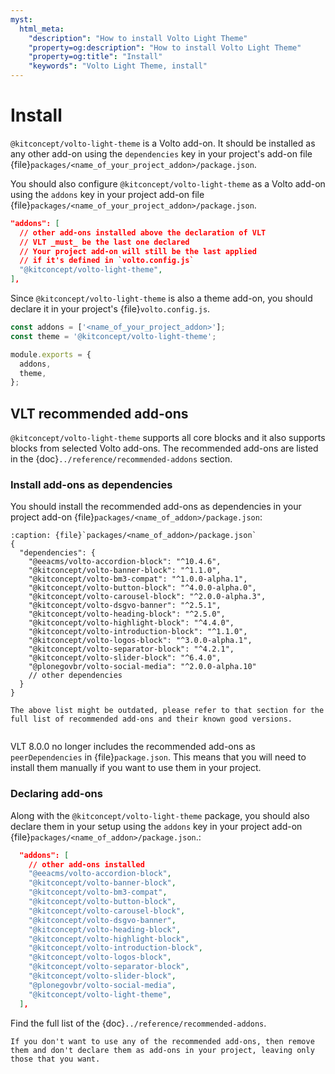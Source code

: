 ```yaml
---
myst:
  html_meta:
    "description": "How to install Volto Light Theme"
    "property=og:description": "How to install Volto Light Theme"
    "property=og:title": "Install"
    "keywords": "Volto Light Theme, install"
---
```


# Install
`@kitconcept/volto-light-theme` is a Volto add-on.
It should be installed as any other add-on using the `dependencies` key in your project's add-on file {file}`packages/<name_of_your_project_addon>/package.json`.

You should also configure `@kitconcept/volto-light-theme` as a Volto add-on using the `addons` key in your project add-on file {file}`packages/<name_of_your_project_addon>/package.json`.

```json
"addons": [
  // other add-ons installed above the declaration of VLT
  // VLT _must_ be the last one declared
  // Your project add-on will still be the last applied
  // if it's defined in `volto.config.js`
  "@kitconcept/volto-light-theme",
],
```

Since `@kitconcept/volto-light-theme` is also a theme add-on, you should declare it in your project's {file}`volto.config.js`.

```js
const addons = ['<name_of_your_project_addon>'];
const theme = '@kitconcept/volto-light-theme';

module.exports = {
  addons,
  theme,
};
```

## VLT recommended add-ons

`@kitconcept/volto-light-theme` supports all core blocks and it also supports blocks from selected Volto add-ons.
The recommended add-ons are listed in the {doc}`../reference/recommended-addons` section.

### Install add-ons as dependencies

You should install the recommended add-ons as dependencies in your project add-on {file}`packages/<name_of_addon>/package.json`:

```{code-block} json
:caption: {file}`packages/<name_of_addon>/package.json`
{
  "dependencies": {
    "@eeacms/volto-accordion-block": "^10.4.6",
    "@kitconcept/volto-banner-block": "^1.1.0",
    "@kitconcept/volto-bm3-compat": "^1.0.0-alpha.1",
    "@kitconcept/volto-button-block": "^4.0.0-alpha.0",
    "@kitconcept/volto-carousel-block": "^2.0.0-alpha.3",
    "@kitconcept/volto-dsgvo-banner": "^2.5.1",
    "@kitconcept/volto-heading-block": "^2.5.0",
    "@kitconcept/volto-highlight-block": "^4.4.0",
    "@kitconcept/volto-introduction-block": "^1.1.0",
    "@kitconcept/volto-logos-block": "^3.0.0-alpha.1",
    "@kitconcept/volto-separator-block": "^4.2.1",
    "@kitconcept/volto-slider-block": "^6.4.0",
    "@plonegovbr/volto-social-media": "^2.0.0-alpha.10"
    // other dependencies
  }
}
```

```{warning}
The above list might be outdated, please refer to that section for the full list of recommended add-ons and their known good versions.
```

```{versionadded} 8.0.0-alpha.0
```

VLT 8.0.0 no longer includes the recommended add-ons as `peerDependencies` in {file}`package.json`.
This means that you will need to install them manually if you want to use them in your project.

### Declaring add-ons

Along with the `@kitconcept/volto-light-theme` package, you should also declare them in your setup using the `addons` key in your project add-on {file}`packages/<name_of_addon>/package.json`.:

```json
  "addons": [
    // other add-ons installed
    "@eeacms/volto-accordion-block",
    "@kitconcept/volto-banner-block",
    "@kitconcept/volto-bm3-compat",
    "@kitconcept/volto-button-block",
    "@kitconcept/volto-carousel-block",
    "@kitconcept/volto-dsgvo-banner",
    "@kitconcept/volto-heading-block",
    "@kitconcept/volto-highlight-block",
    "@kitconcept/volto-introduction-block",
    "@kitconcept/volto-logos-block",
    "@kitconcept/volto-separator-block",
    "@kitconcept/volto-slider-block",
    "@plonegovbr/volto-social-media",
    "@kitconcept/volto-light-theme",
  ],
```

Find the full list of the {doc}`../reference/recommended-addons`.

```{note}
If you don't want to use any of the recommended add-ons, then remove them and don't declare them as add-ons in your project, leaving only those that you want.
```
